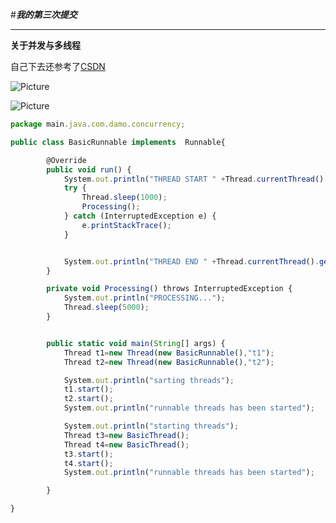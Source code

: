  #***我的第三次提交***
 **********************
 ****关于并发与多线程****
 

 
自己下去还参考了[CSDN](https://www.csdn.net/)
 
 

![Picture](/Users/mac/Desktop/timg.jpeg)

![Picture]( https://image.baidu.com/search/detail?ct=503316480&z=0&ipn=d&word=aoteman&step_word=&hs=0&pn=0&spn=0&di=124960&pi=0&rn=1&tn=baiduimagedetail&is=0%2C0&istype=0&ie=utf-8&oe=utf-8&in=&cl=2&lm=-1&st=undefined&cs=1343933117%2C4053295934&os=3220966479%2C619899098&simid=3407045900%2C313211661&adpicid=0&lpn=0&ln=1640&fr=&fmq=1579345345912_R&fm=&ic=undefined&s=undefined&hd=undefined&latest=undefined&copyright=undefined&se=&sme=&tab=0&width=undefined&height=undefined&face=undefined&ist=&jit=&cg=&bdtype=0&oriquery=&objurl=http%3A%2F%2Fe.hiphotos.baidu.com%2Fzhidao%2Fwh%3D680%2C800%2Fsign%3D1cf4a757b73eb1354492bfbd9e2e84eb%2F5243fbf2b21193132c80740f6e380cd790238d4a.jpg&fromurl=ippr_z2C%24qAzdH3FAzdH3Fr_z%26e3Bkwt17_z%26e3Bv54AzdH3Fq7jfpt5gAzdH3F0jjam8mdmnn0n0nandnnmcnaaa&gsm=&rpstart=0&rpnum=0&islist=&querylist=&force=undefined)


```javascript
package main.java.com.damo.concurrency;

public class BasicRunnable implements  Runnable{

        @Override
        public void run() {
            System.out.println("THREAD START " +Thread.currentThread().getName());
            try {
                Thread.sleep(1000);
                Processing();
            } catch (InterruptedException e) {
                e.printStackTrace();
            }


            System.out.println("THREAD END " +Thread.currentThread().getName());
        }

        private void Processing() throws InterruptedException {
            System.out.println("PROCESSING...");
            Thread.sleep(5000);
        }


        public static void main(String[] args) {
            Thread t1=new Thread(new BasicRunnable(),"t1");
            Thread t2=new Thread(new BasicRunnable(),"t2");

            System.out.println("sarting threads");
            t1.start();
            t2.start();
            System.out.println("runnable threads has been started");

            System.out.println("starting threads");
            Thread t3=new BasicThread();
            Thread t4=new BasicThread();
            t3.start();
            t4.start();
            System.out.println("runnable threads has been started");

        }

}

```
 

